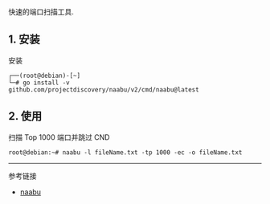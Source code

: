 快速的端口扫描工具.

## 1. 安装

安装

```
┌──(root@debian)-[~]
└─# go install -v github.com/projectdiscovery/naabu/v2/cmd/naabu@latest
```

## 2. 使用

扫描 Top 1000 端口并跳过 CND

```
root@debian:~# naabu -l fileName.txt -tp 1000 -ec -o fileName.txt
```

---

参考链接

- [naabu](https://www.kali.org/tools/naabu/)
